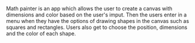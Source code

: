 Math painter is an app which allows the user to create a canvas with dimensions and color
based on the user's imput.
Then the users enter in a menu when they have the options of drawing shapes in 
the canvas such as squares and rectangles. Users also get to choose the position,
dimensions and the color of each shape.

